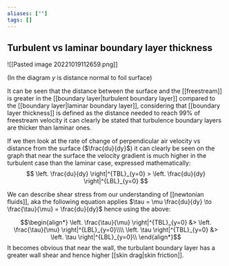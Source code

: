 ```yaml
---
aliases: [""]
tags: []
---
```


## Turbulent vs laminar boundary layer thickness

![[Pasted image 20221019112659.png]]

(In the diagram $y$ is distance normal to foil surface)

It can be seen that the distance between the surface and the [[freestream]] is greater in the [[boundary layer|turbulent boundary layer]] compared to the [[boundary layer|laminar boundary layer]], considering that [[boundary layer thickness]] is defined as the distance needed to reach 99% of freestream velocity it can clearly be stated that turbulence boundary layers are thicker than laminar ones.

If we then look at the rate of change of perpendicular air velocity vs distance from the surface ($\frac{du}{dy}$) it can clearly be seen on the graph that near the surface the velocity gradient is much higher in the turbulent case than the laminar case, expressed mathematically:
$$ \left. \frac{du}{dy} \right|^{TBL}_{y=0} > \left. \frac{du}{dy} \right|^{LBL}_{y=0} $$

We can describe shear stress from our understanding of [[newtonian fluids]], aka the following equation applies $\tau = \mu \frac{du}{dy} \to \frac{\tau}{\mu} = \frac{du}{dy}$ hence using the above:

$$\begin{align*}
 \left. \frac{\tau}{\mu} \right|^{TBL}_{y=0} &> \left. \frac{\tau}{\mu} \right|^{LBL}_{y=0}\\\\
 \left. \tau  \right|^{TBL}_{y=0} &> \left. \tau \right|^{LBL}_{y=0}\\
\end{align*}$$
It becomes obvious that near the wall, the turbulant boundary layer has a greater wall shear and hence higher [[skin drag|skin friction]].